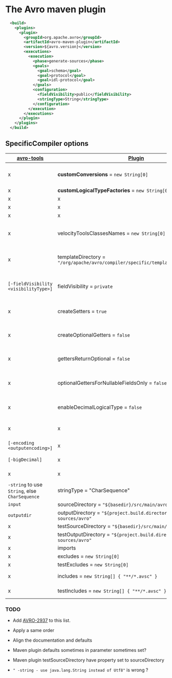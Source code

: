 The Avro maven plugin
==============================================================================

```xml
  <build>
    <plugins>
      <plugin>
        <groupId>org.apache.avro</groupId>
        <artifactId>avro-maven-plugin</artifactId>
        <version>${avro.version}</version>
        <executions>
          <execution>
            <phase>generate-sources</phase>
            <goals>
              <goal>schema</goal>
              <goal>protocol</goal>
              <goal>idl-protocol</goal>
            </goals>
            <configuration>
              <fieldVisibility>public</fieldVisibility>
              <stringType>String</stringType>
            </configuration>
          </execution>
        </executions>
      </plugin>
    </plugins>
  </build>
```

SpecificCompiler options
------------------------------------------------------------------------------

| [avro-tools][avro-tools]                       | [Plugin][avro-maven-plugin]                                                        | [SpecificCompiler][avro-specific-compiler] properties and accessors                                                                                                         | Description                                                                                     |
|------------------------------------------------|------------------------------------------------------------------------------------|-----------------------------------------------------------------------------------------------------------------------------------------------------------------------------|-------------------------------------------------------------------------------------------------|
| x                                              | **customConversions** = `new String[0]`                                            | **specificData**<br/>`sc.addLogicalTypeConversions(SpecificData)` <br/> `sc.addCustomConversion(Class<?>)`<br/>`sc.getUsedConversionClasses()`                              |                                                                                                 |
| x                                              | **customLogicalTypeFactories** = `new String[0]`                                   |                                                                                                                                                                             | LogicalTypes.register(...)                                                                      |
| x                                              | x                                                                                  | **queue**                                                                                                                                                                   |                                                                                                 |
| x                                              | x                                                                                  | **protocol**                                                                                                                                                                |                                                                                                 |
| x                                              | x                                                                                  | **velocityEngine**                                                                                                                                                          |                                                                                                 |
| x                                              | velocityToolsClassesNames = `new String[0]`                                        | **additionalVelocityTools**<br/>`sc.setAdditionalVelocityTools(List<Object>)`                                                                                               | Puts instances of any object into the velocity context (references by their simple class name). |
| x                                              | templateDirectory = `"/org/apache/avro/compiler/specific/templates/java/classic/"` | **templateDir = `"/org/apache/avro/compiler/specific/templates/java/classic/"`**<br/>_(Overridden by `org.apache.avro.specific.templates`)_<br/>`sc.setTemplateDir(String)` | Where to find the velocity templates.                                                           |
| `[-fieldVisibility <visibilityType>]`          | fieldVisibility = `private`                                                        | **fieldVisibility = `PRIVATE`**<br/>`sc.setFieldVisibility(FieldVisibility)`<br/>`sc.deprecatedFields()`<br/>`sc.publicFields()`<br/>`sc.privateFields()`                   | Record fields  should be `public` `@Deprecated public`, or `private`                            |
| x                                              | createSetters = `true`                                                             | **createSetters = `true`****<br/>`sc.isCreateSetters()`<br/>`sc.setCreateSetters(boolean)`                                                                                  | Whether to create setters for fields of the record.                                             |
| x                                              | createOptionalGetters = `false`                                                    | **createOptionalGetters = `false`****<br/>`sc.isCreateOptionalGetters()`<br/>`sc.setCreateOptionalGetters(boolean)`                                                         | Whether to create additional getters `getOptionalMyField()` for fields of the record.           |
| x                                              | gettersReturnOptional = `false`                                                    | **gettersReturnOptional = `false`**<br/>`sc.isGettersReturnOptional()`<br/>`sc.setGettersReturnOptional(boolean)`                                                           | Whether the getters return `Optional<...>` instead of possibly null.                            |
| x                                              | optionalGettersForNullableFieldsOnly = `false`                                     | **optionalGettersForNullableFieldsOnly = `false`**<br/>`sc.isOptionalGettersForNullableFieldsOnly()`<br/>`sc.setOptionalGettersForNullableFieldsOnly(boolean)`              | If `gettersReturnOptional`, only if they are actually nullable.                                 |
| x                                              | enableDecimalLogicalType = `false`                                                 | **enableDecimalLogicalType = `false`**<br/>`sc.setEnableDecimalLogicalType()`                                                                                               | Whether to create setters for fields of the record.                                             |
| x                                              | x                                                                                  | **createAllArgsConstructor = `true`**<br>`sc.isCreateAllArgsConstructor`                                                                                                    | If possible, create a constructor with every field.                                             |
| `[-encoding <outputencoding>]`                 | x                                                                                  | **outputCharacterEncoding**<br/>`sc.setOutputCharacterEncoding(String)`                                                                                                     |                                                                                                 |
| `[-bigDecimal]`                                | x                                                                                  | **enableDecimalLogicalType**<br/>`sc.setEnableDecimalLogicalType`                                                                                                           | Whether to use the Decimal type                                                                 |
| x                                              | x                                                                                  | **suffix = `.java`**<br/>`sc.setSuffix(String)`                                                                                                                             |                                                                                                 |
| `-string` to use `String`, else `CharSequence` | stringType = "CharSequence"                                                        | **stringType = `CharSequence`**<br/>`setStringType(StringType)`                                                                                                             | One of `CharSequence`, `String`, `Utf8`                                                         |
| `input`                                        | sourceDirectory = `"${basedir}/src/main/avro"`                                     |                                                                                                                                                                             |                                                                                                 |
| `outputdir`                                    | outputDirectory = `"${project.build.directory}/generated-sources/avro"`            |                                                                                                                                                                             |                                                                                                 |
| x                                              | testSourceDirectory = `"${basedir}/src/main/avro"`                                 |                                                                                                                                                                             |                                                                                                 |
| x                                              | testOutputDirectory = `"${project.build.directory}/generated-sources/avro"`        |                                                                                                                                                                             |                                                                                                 |
| x                                              | imports                                                                            |                                                                                                                                                                             |                                                                                                 |
| x                                              | excludes = `new String[0]`                                                         |                                                                                                                                                                             |                                                                                                 |
| x                                              | testExcludes = `new String[0]`                                                     |                                                                                                                                                                             |                                                                                                 |
| x                                              | includes = `new String[] { "**/*.avsc" }`                                          |                                                                                                                                                                             | SchemaMojo (`.avpr` for ProtocolMojo)                                                           |
| x                                              | testIncludes = `new String[] { "**/*.avsc" }`                                      |                                                                                                                                                                             | SchemaMojo (`.avpr` for ProtocolMojo)                                                           |

### TODO

* Add [AVRO-2937](https://issues.apache.org/jira/browse/AVRO-2937) to this list.

* Apply a same order
* Align the documentation and defaults
* Maven plugin defaults sometimes in parameter sometimes set?
* Maven plugin testSourceDirectory have property set to sourceDirectory
* `" -string - use java.lang.String instead of Utf8"` is wrong ?

[avro-tools]: https://github.com/apache/avro/blob/master/lang/java/tools/src/main/java/org/apache/avro/tool/SpecificCompilerTool.java
[avro-maven-plugin]: https://github.com/apache/avro/blob/master/lang/java/maven-plugin/src/main/java/org/apache/avro/mojo/AbstractAvroMojo.java
[avro-specific-compiler]: https://github.com/apache/avro/blob/master/lang/java/compiler/src/main/java/org/apache/avro/compiler/specific/SpecificCompiler.java
